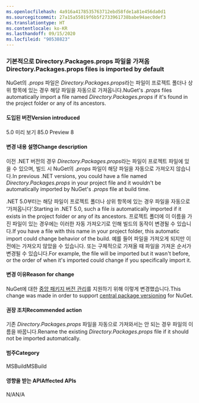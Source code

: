 ```yaml
---
ms.openlocfilehash: 4a916a4178535763712ebd58fde1a81e456da0d1
ms.sourcegitcommit: 27a15a55019f6b5f2733961738babe94aec0def3
ms.translationtype: HT
ms.contentlocale: ko-KR
ms.lasthandoff: 09/15/2020
ms.locfileid: "90538823"
---
```

### <a name="directorypackagesprops-files-is-imported-by-default"></a><span data-ttu-id="b3ab2-101">기본적으로 Directory.Packages.props 파일을 가져옴</span><span class="sxs-lookup"><span data-stu-id="b3ab2-101">Directory.Packages.props files is imported by default</span></span>

<span data-ttu-id="b3ab2-102">NuGet의 *.props* 파일은 *Directory.Packages.props*라는 파일이 프로젝트 폴더나 상위 항목에 있는 경우 해당 파일을 자동으로 가져옵니다.</span><span class="sxs-lookup"><span data-stu-id="b3ab2-102">NuGet's *.props* files automatically import a file named *Directory.Packages.props* if it's found in the project folder or any of its ancestors.</span></span>

#### <a name="version-introduced"></a><span data-ttu-id="b3ab2-103">도입된 버전</span><span class="sxs-lookup"><span data-stu-id="b3ab2-103">Version introduced</span></span>

<span data-ttu-id="b3ab2-104">5.0 미리 보기 8</span><span class="sxs-lookup"><span data-stu-id="b3ab2-104">5.0 Preview 8</span></span>

#### <a name="change-description"></a><span data-ttu-id="b3ab2-105">변경 내용 설명</span><span class="sxs-lookup"><span data-stu-id="b3ab2-105">Change description</span></span>

<span data-ttu-id="b3ab2-106">이전 .NET 버전의 경우 *Directory.Packages.props*라는 파일이 프로젝트 파일에 있을 수 있으며, 빌드 시 NuGet의 *.props* 파일이 해당 파일을 자동으로 가져오지 않습니다.</span><span class="sxs-lookup"><span data-stu-id="b3ab2-106">In previous .NET versions, you could have a file named *Directory.Packages.props* in your project file and it wouldn't be automatically imported by NuGet's *.props* file at build time.</span></span>

<span data-ttu-id="b3ab2-107">.NET 5.0부터는 해당 파일이 프로젝트 폴더나 상위 항목에 있는 경우 파일을 자동으로 ‘가져옵니다’.</span><span class="sxs-lookup"><span data-stu-id="b3ab2-107">Starting in .NET 5.0, such a file *is* automatically imported if it exists in the project folder or any of its ancestors.</span></span> <span data-ttu-id="b3ab2-108">프로젝트 폴더에 이 이름을 가진 파일이 있는 경우에는 이러한 자동 가져오기로 인해 빌드의 동작이 변경될 수 있습니다.</span><span class="sxs-lookup"><span data-stu-id="b3ab2-108">If you have a file with this name in your project folder, this automatic import could change behavior of the build.</span></span> <span data-ttu-id="b3ab2-109">예를 들어 파일을 가져오게 되지만 이전에는 가져오지 않았을 수 있습니다. 또는 구체적으로 가져올 때 파일을 가져온 순서가 변경될 수 있습니다.</span><span class="sxs-lookup"><span data-stu-id="b3ab2-109">For example, the file will be imported but it wasn't before, or the order of when it's imported could change if you specifically import it.</span></span>

#### <a name="reason-for-change"></a><span data-ttu-id="b3ab2-110">변경 이유</span><span class="sxs-lookup"><span data-stu-id="b3ab2-110">Reason for change</span></span>

<span data-ttu-id="b3ab2-111">NuGet에 대한 [중앙 패키지 버전 관리](https://github.com/NuGet/Home/wiki/Centrally-managing-NuGet-package-versions)를 지원하기 위해 이렇게 변경했습니다.</span><span class="sxs-lookup"><span data-stu-id="b3ab2-111">This change was made in order to support [central package versioning](https://github.com/NuGet/Home/wiki/Centrally-managing-NuGet-package-versions) for NuGet.</span></span>

#### <a name="recommended-action"></a><span data-ttu-id="b3ab2-112">권장 조치</span><span class="sxs-lookup"><span data-stu-id="b3ab2-112">Recommended action</span></span>

<span data-ttu-id="b3ab2-113">기존 *Directory.Packages.props* 파일을 자동으로 가져와서는 안 되는 경우 파일의 이름을 바꿉니다.</span><span class="sxs-lookup"><span data-stu-id="b3ab2-113">Rename the existing *Directory.Packages.props* file if it should not be imported automatically.</span></span>

#### <a name="category"></a><span data-ttu-id="b3ab2-114">범주</span><span class="sxs-lookup"><span data-stu-id="b3ab2-114">Category</span></span>

<span data-ttu-id="b3ab2-115">MSBuild</span><span class="sxs-lookup"><span data-stu-id="b3ab2-115">MSBuild</span></span>

#### <a name="affected-apis"></a><span data-ttu-id="b3ab2-116">영향을 받는 API</span><span class="sxs-lookup"><span data-stu-id="b3ab2-116">Affected APIs</span></span>

<span data-ttu-id="b3ab2-117">N/A</span><span class="sxs-lookup"><span data-stu-id="b3ab2-117">N/A</span></span>

<!--

#### Affected APIs

Not detectable via API analysis.

-->
